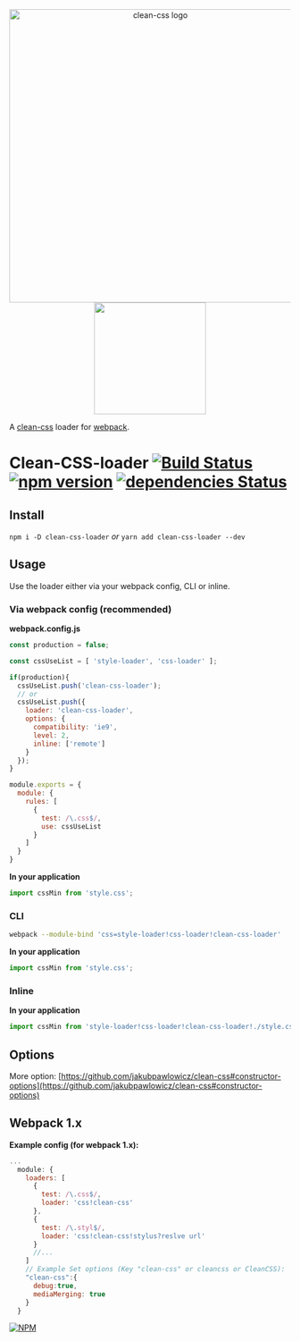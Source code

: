 <div align="center">
  <img src="https://cdn.rawgit.com/jakubpawlowicz/clean-css/master/logo.v2.svg" alt="clean-css logo" width="525px"/>
  <br>
  <a href="https://github.com/webpack/webpack">
    <img width="200" height="200"
      src="https://webpack.js.org/assets/icon-square-big.svg">
  </a>
</div>


A [clean-css](https://github.com/jakubpawlowicz/clean-css) loader for [webpack](https://github.com/webpack/webpack).

# Clean-CSS-loader [![Build Status](https://travis-ci.org/retyui/clean-css-loader.svg?branch=master)](https://travis-ci.org/retyui/clean-css-loader) [![npm version](https://badge.fury.io/js/clean-css-loader.svg)](https://badge.fury.io/js/clean-css-loader) [![dependencies Status](https://david-dm.org/retyui/clean-css-loader/status.svg)](https://david-dm.org/retyui/clean-css-loader)


## Install
`npm i -D clean-css-loader` <em>or</em> `yarn add clean-css-loader --dev`

## Usage

Use the loader either via your webpack config, CLI or inline.

### Via webpack config (recommended)

**webpack.config.js**
```js
const production = false;

const cssUseList = [ 'style-loader', 'css-loader' ];

if(production){
  cssUseList.push('clean-css-loader');
  // or
  cssUseList.push({
    loader: 'clean-css-loader',
    options: {
      compatibility: 'ie9',
      level: 2,
      inline: ['remote']
    }
  });
}

module.exports = {
  module: {
    rules: [
      {
        test: /\.css$/,
        use: cssUseList
      }
    ]
  }
}
```

**In your application**
```js
import cssMin from 'style.css';
```

### CLI

```bash
webpack --module-bind 'css=style-loader!css-loader!clean-css-loader'
```

**In your application**
```js
import cssMin from 'style.css';
```

### Inline

**In your application**
```js
import cssMin from 'style-loader!css-loader!clean-css-loader!./style.css';
```


## Options

More option: [https://github.com/jakubpawlowicz/clean-css#constructor-options](https://github.com/jakubpawlowicz/clean-css#constructor-options)

## Webpack 1.x

**Example config (for webpack 1.x):**
```js
...
  module: {
    loaders: [
      {
        test: /\.css$/,
        loader: 'css!clean-css'
      },
      {
        test: /\.styl$/,
        loader: 'css!clean-css!stylus?reslve url'
      }
      //...
    ]
    // Example Set options (Key "clean-css" or cleancss or CleanCSS):
    "clean-css":{
      debug:true,
      mediaMerging: true
    }
  }
```

[![NPM](https://nodei.co/npm-dl/clean-css-loader.png)](https://nodei.co/npm/clean-css-loader/)
